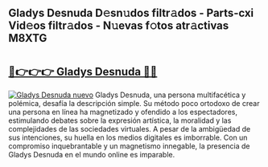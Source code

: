 ## Gladys Desnuda D𝚎sn𝚞dos filtr𝚊dos - Parts-cxi Vid𝚎os filtr𝚊dos - N𝚞evas f𝚘tos atr𝚊ctivas M8XTG

# <h2><a href="http://mbctzq0.tromn.icu/?c=Gladys+Desnuda">🔗👉👉👉 Gladys Desnuda 🔗🔗</a></h2>

[![Gladys Desnuda nuevo](https://i.imgur.com/pEAQMta.gif)](http://mbctzq0.tromn.icu/?c=Gladys+Desnuda)
Gladys Desnuda, una persona multifacética y polémica, desafía la descripción simple. Su método poco ortodoxo de crear una persona en línea ha magnetizado y ofendido a los espectadores, estimulando debates sobre la expresión artística, la moralidad y las complejidades de las sociedades virtuales. A pesar de la ambigüedad de sus intenciones, su huella en los medios digitales es imborrable. Con un compromiso inquebrantable y un magnetismo innegable, la presencia de Gladys Desnuda en el mundo online es imparable.
